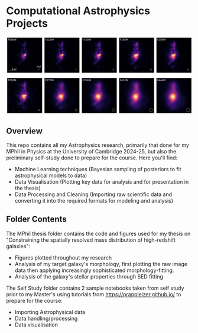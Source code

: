# Computational Astrophysics Projects

![Enso in 10 Wavebands](./enso_magma.png)

## Overview
This repo contains all my Astrophysics research, primarily that done for my MPhil in Physics at the University of Cambridge 2024-25, but also the preliminary self-study done to prepare for the course.
Here you'll find:
- Machine Learning techniques (Bayesian sampling of posteriors to fit astrophysical models to data)
- Data Visualisation (Plotting key data for analysis and for presentation in the thesis)
- Data Processing and Cleaning (Importing raw scientific data and converting it into the required formats for modeling and analysis)

## Folder Contents
The MPhil thesis folder contains the code and figures used for my thesis on "Constraining the spatially resolved mass distribution of high-redshift galaxies":
- Figures plotted throughout my research
- Analysis of my target galaxy's morphology, first plotting the raw image data then applying increasingly sophisticated morphology-fitting.
- Analysis of the galaxy's stellar properties through SED fitting

The Self Study folder contains 2 sample notebooks taken from self study prior to my Master's using tutorials from https://prappleizer.github.io/ to prepare for the course:
- Importing Astrophysical data
- Data handling/processing
- Data visualisation

